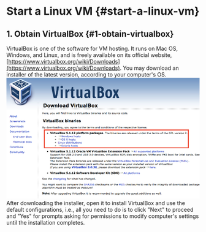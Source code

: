 # Start a Linux VM {#start-a-linux-vm}

## 1. Obtain VirtualBox {#1-obtain-virtualbox}

VirtualBox is one of the software for VM hosting. It runs on Mac OS, Windows, and Linux, and is freely available on its official website,[https://www.virtualbox.org/wiki/Downloads](https://www.virtualbox.org/wiki/Downloads). You may download an installer of the latest version, according to your computer's OS.![](/assets/1.png)After downloading the installer, open it to install VirtualBox and use the default configurations, i.e., all you need to do is to click "Next" to proceed and "Yes" for prompts asking for permissions to modify computer's settings until the installation completes.

